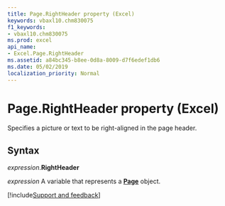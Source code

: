 ```yaml
---
title: Page.RightHeader property (Excel)
keywords: vbaxl10.chm830075
f1_keywords:
- vbaxl10.chm830075
ms.prod: excel
api_name:
- Excel.Page.RightHeader
ms.assetid: a84bc345-b8ee-0d8a-8009-d7f6edef1db6
ms.date: 05/02/2019
localization_priority: Normal
---
```



# Page.RightHeader property (Excel)

Specifies a picture or text to be right-aligned in the page header.


## Syntax

_expression_.**RightHeader**

_expression_ A variable that represents a **[Page](Excel.Page.md)** object.




[!include[Support and feedback](~/includes/feedback-boilerplate.md)]